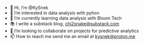 - 👋 Hi, I’m @KySnek
- 👀 I’m interested in data analysis with pyhon 
- 🌱 I’m currently learning data analysis with Bloom Tech
- 📚 I write a substack blog, chi2snake@substack.com
- 💞️ I’m looking to collaborate on projects for predictive analytics 
- 📫 How to reach me send me an email at kysnek@proton.me
